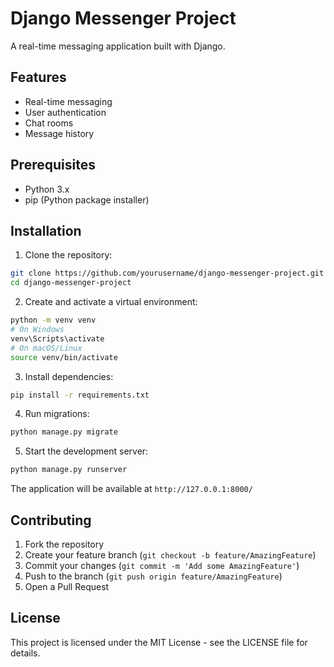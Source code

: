 # Django Messenger Project

A real-time messaging application built with Django.

## Features

- Real-time messaging
- User authentication
- Chat rooms
- Message history

## Prerequisites

- Python 3.x
- pip (Python package installer)

## Installation

1. Clone the repository:
```bash
git clone https://github.com/yourusername/django-messenger-project.git
cd django-messenger-project
```

2. Create and activate a virtual environment:
```bash
python -m venv venv
# On Windows
venv\Scripts\activate
# On macOS/Linux
source venv/bin/activate
```

3. Install dependencies:
```bash
pip install -r requirements.txt
```

4. Run migrations:
```bash
python manage.py migrate
```

5. Start the development server:
```bash
python manage.py runserver
```

The application will be available at `http://127.0.0.1:8000/`

## Contributing

1. Fork the repository
2. Create your feature branch (`git checkout -b feature/AmazingFeature`)
3. Commit your changes (`git commit -m 'Add some AmazingFeature'`)
4. Push to the branch (`git push origin feature/AmazingFeature`)
5. Open a Pull Request

## License

This project is licensed under the MIT License - see the LICENSE file for details. 